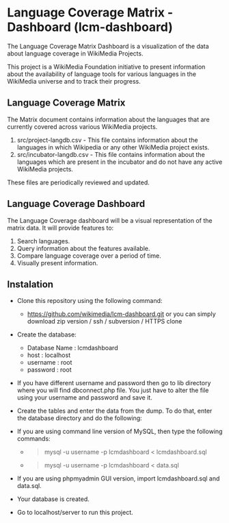 Language Coverage Matrix - Dashboard (lcm-dashboard)
====================================================
The Language Coverage Matrix Dashboard is a visualization of the data about
language coverage in WikiMedia Projects.

This project is a WikiMedia Foundation initiative to present information about
the availability of language tools for various languages in the WikiMedia
universe and to track their progress.

Language Coverage Matrix
------------------------
The Matrix document contains information about the languages that are currently
covered across various WikiMedia projects.

1. src/project-langdb.csv - This file contains information about the languages
in which Wikipedia or any other WikiMedia project exists.
2. src/incubator-langdb.csv - This file contains information about the
languages which are present in the incubator and do not have any active
WikiMedia projects.

These files are periodically reviewed and updated.

Language Coverage Dashboard
---------------------------
The Language Coverage dashboard will be a visual representation of the matrix 
data. It will provide features to:

1. Search languages.
2. Query information about the features available.
3. Compare language coverage over a period of time.
4. Visually present information.

## Instalation

* Clone this repository using the following command:
  * https://github.com/wikimedia/lcm-dashboard.git
or you can simply download zip version / ssh / subversion / HTTPS clone

* Create the database:
  * Database Name : lcmdashboard
  * host : localhost
  * username : root
  * password : root

* If you have different username and password then go to lib directory where you will find dbconnect.php file. You just have to alter the file using your username and password and save it.
* Create the tables and enter the data from the dump. To do that, enter the database directory and do the following:
* If you are using command line version of MySQL, then type the following commands:
  * > mysql -u username -p lcmdashboard < lcmdashboard.sql
  * > mysql -u username -p lcmdashboard < data.sql
* If you are using phpmyadmin GUI version, import lcmdashboard.sql and data.sql.
* Your database is created.
* Go to localhost/server to run this project.
